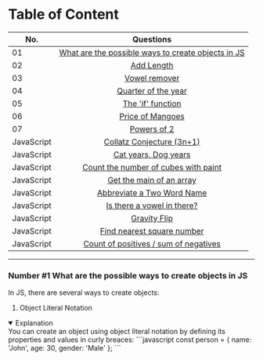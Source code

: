 # Table of Content

| No.      | Questions    |   
| ------------- |:-------------:| 
| 01    |[What are the possible ways to create objects in JS](#nr1)|
| 02    |[Add Length](#problem2)|
| 03    | [Vowel remover](#problem3)||
| 04    | [Quarter of the year](#problem4)||
| 05    | [The 'if' function](#problem5)||
| 06    |  [Price of Mangoes](#problem6)||
| 07    | [Powers of 2](#problem7)||
| JavaScript    | [Collatz Conjecture (3n+1)](#problem8)||
| JavaScript    |[Cat years, Dog years](#problem9)||
| JavaScript    | [Count the number of cubes with paint](#problem10)||
| JavaScript    | [Get the main of an array](#problem11)||
| JavaScript    | [Abbreviate a Two Word Name](#problem12)||
| JavaScript    |[Is there a vowel in there?](#problem13)||
| JavaScript    | [Gravity Flip](#problem14)||
| JavaScript    | [Find nearest square number](#problem15)||
| JavaScript    |  [Count of positives / sum of negatives](#problem16)||

---

### Number #1 What are the possible ways to create objects in JS<a name="nr"></a>

In JS, there are several ways to create objects: 

1. Object Literal Notation

<details open>
<summary>Explanation</summary>
You can create an object using object literal notation by defining its properties and values in curly breaces:
```javascript
const person = {
  name: 'John',
  age: 30,
  gender: 'Male'
};
```
</details>

